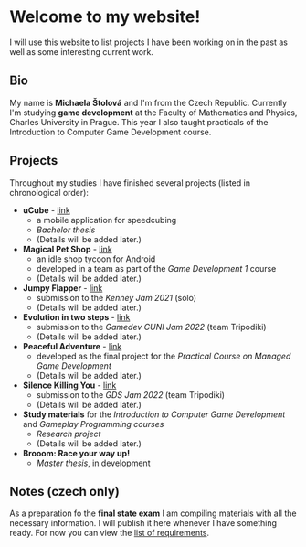 # Welcome to my website!
I will use this website to list projects I have been working on in the past as well as some interesting current work.

## Bio
My name is **Michaela Štolová** and I'm from the Czech Republic.
Currently I'm studying **game development** at the Faculty of Mathematics and Physics, Charles University in Prague.
This year I also taught practicals of the Introduction to Computer Game Development course.

## Projects
Throughout my studies I have finished several projects (listed in chronological order):
- **uCube** - [link](https://dspace.cuni.cz/handle/20.500.11956/119422)
  - a mobile application for speedcubing
  - *Bachelor thesis*
  - (Details will be added later.)
- **Magical Pet Shop** - [link](https://play.google.com/store/apps/details?id=com.TheTeamBehind.MagicalPetShop)
  - an idle shop tycoon for Android
  - developed in a team as part of the *Game Development 1* course
  - (Details will be added later.)
- **Jumpy Flapper** - [link](https://michelle2.itch.io/jumpy-flapper)
  - submission to the *Kenney Jam 2021* (solo)
  - (Details will be added later.)
- **Evolution in two steps** - [link](https://michelle2.itch.io/evolution-in-two-steps-now-for-real)
  - submission to the *Gamedev CUNI Jam 2022* (team Tripodiki)
  - (Details will be added later.)
- **Peaceful Adventure** - [link](https://michelle2.itch.io/peaceful-adventure)
  - developed as the final project for the *Practical Course on Managed Game Development*
  - (Details will be added later.)
- **Silence Killing You** - [link](https://michelle2.itch.io/silence-killing-you)
  - submission to the *GDS Jam 2022* (team Tripodiki)
  - (Details will be added later.)
- **Study materials** for the *Introduction to Computer Game Development* and *Gameplay Programming courses*
  - *Research project*
  - (Details will be added later.)
- **Brooom: Race your way up!**
  - *Master thesis*, in development

## Notes (czech only)
As a preparation fo the **final state exam** I am compiling materials with all the necessary information.
I will publish it here whenever I have something ready.
For now you can view the [list of requirements](./notes/requirements.md).